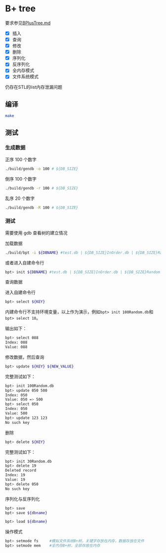 # B+ tree

要求参见[BPlusTree.md](BPlusTree.md)

- [x] 插入
- [x] 查询
- [x] 修改
- [X] 删除
- [X] 序列化
- [X] 反序列化
- [X] 全内存模式
- [X] 文件系统模式

仍存在STL的list内存泄漏问题

## 编译

```bash
make
```

## 测试

### 生成数据

正序 100 个数字

```bash
./build/gendb -o 100 # ${DB_SIZE}
```

倒序 100 个数字

```bash
./build/gendb -r 100 # ${DB_SIZE}
```

乱序 20 个数字

```bash
./build/gendb -R 100 # ${DB_SIZE}
```

### 测试

需要使用 gdb 查看树的建立情况

加载数据

```bash
./build/bpt -i ${DBNAME} #test.db | ${DB_SIZE}InOrder.db | ${DB_SIZE}Random.db
```

或者进入自建命令行

```bash
bpt> init ${DBNAME} #test.db | ${DB_SIZE}InOrder.db | ${DB_SIZE}Random.db
```

查询数据

进入自建命令行

```bash
bpt> select ${KEY}
```

内建命令行不支持环境变量，以上作为演示，例如`bpt> init 100Random.db`和`bpt> select 10`。

输出如下：

```bash
bpt> select 088
Index: 088
Value: 088
```

修改数据，然后查询

```bash
bpt> update ${KEY} ${NEW_VALUE}
```

完整测试如下：

```bash
bpt> init 100Random.db
bpt> update 050 500
Index: 050
Value: 050 => 500
bpt> select 050
Index: 050
Value: 500
bpt> update 123 123
No such key
```

删除

```bash
bpt> delete ${KEY}
```

完整测试如下：

```bash
bpt> init 30Random.db
bpt> delete 19
Deleted record
Index: 19
Value: 19
bpt> delete 050
No such key
```

序列化与反序列化

```bash
bpt> save
bpt> save ${dbname}
```

```bash
bpt> load ${dbname}
```

操作模式

```bash
bpt> setmode fs		#模拟文件系统B+树，关键字存放在内存，数据存放在文件
bpt> setmode mem	#全内存B+树，全部存放在内存
```
